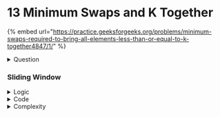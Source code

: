 # 13 Minimum Swaps and K Together

{% embed url="https://practice.geeksforgeeks.org/problems/minimum-swaps-required-to-bring-all-elements-less-than-or-equal-to-k-together4847/1/" %}

<details>

<summary>Question</summary>

Given an array `arr` of `n` positive integers and a number `k`. One can apply a swap operation on the array any number of times, i.e choose any two indexes `i` and `j` `(i < j)` and swap `arr[i]`, `arr[j]`. Find the **minimum** number of swaps required to bring all the numbers less than or equal to `k` together, i.e. make them a contiguous subarray.

**Example 1:**

```
Input : 
arr[ ] = {2, 1, 5, 6, 3} 
K = 3
Output : 
1
Explanation:
To bring elements 2, 1, 3 together,
swap index 2 with 4 (0-based indexing),
i.e. element arr[2] = 5 with arr[4] = 3
such that final array will be- 
arr[] = {2, 1, 3, 6, 5}
```

**Example 2:**

```
Input : 
arr[ ] = {2, 7, 9, 5, 8, 7, 4} 
K = 6 
Output :  
2 
Explanation: 
To bring elements 2, 5, 4 together, 
swap index 0 with 2 (0-based indexing)
and index 4 with 6 (0-based indexing)
such that final array will be- 
arr[] = {9, 7, 2, 5, 4, 7, 8}
```

&#x20;**Your Task:**\
This is a function problem. The input is already taken care of by the driver code. You only need to complete the function **minSwap()** that takes an array **(arr)**, sizeOfArray **(n)**, an integer **K,** and return the minimum swaps required. The driver code takes care of the printing.

**Expected Time Complexity:** $$O(N)$$.

**Expected Auxiliary Space:** $$O(1)$$.

**Constraints:**

$$1 ≤ N ≤ 10^5$$

$$1 ≤ Arr_i, K ≤10^7$$

</details>

### Sliding Window

<details>

<summary>Logic</summary>

1. `arr = {9 6 3 2  8 7 1 5 3} k = 3`
2. Elements less than equal to 3 are `group = {1 2 3 3}`
3. There are `4` elements that are less than equal to `k`
4. We need to get these 4 elements together
5. Let's take a window of size 4 and slide it through the array
   1. Count the number of elements that are not part of the `group`
   2. These many elements need to be "swapped in"
      1. Let this be `swapCount`
         1. The minimum value of this `swapCount` is the result

</details>

<details>

<summary>Code</summary>

```cpp
int minSwap(int arr[], int n, int k) {
    int windowSize = 0;
    for(int i = 0; i < n; i++)
        if(arr[i] <= k)
            windowSize++;
       
    // first window   
    int partOfGroupInWindow = 0;
    for(int i = 0; i < windowSize; i++)
        if(arr[i] <= k)
            partOfGroupInWindow++;
            
    int swapsRequired = windowSize - partOfGroupInWindow;
    int minimumSwapsRequired = swapsRequired;
    
    // slide the window
    for(int i = windowSize; i < n; i++) {
        if(arr[i - windowSize] <= k)
            partOfGroupInWindow--;
        if(arr[i] <= k)
            partOfGroupInWindow++;
            
        swapsRequired = windowSize - partOfGroupInWindow;
        minimumSwapsRequired = min(minimumSwapsRequired, swapsRequired);
    }
    
    return minimumSwapsRequired;
    
}
```

</details>

<details>

<summary>Complexity</summary>

Time Complexity: $$O(n)$$

Space Complexity: $$O(n)$$

</details>
